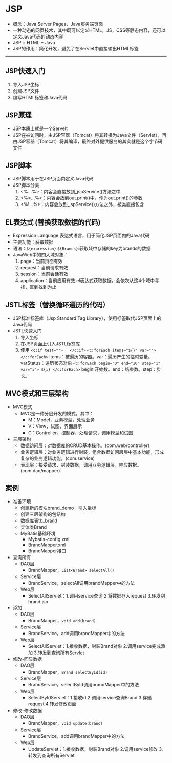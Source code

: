 # JSP
- 概念：Java Server Pages，Java服务端页面
- 一种动态的网页技术，其中既可以定义HTML，JS，CSS等静态内容，还可以定义Java代码的动态内容
- JSP = HTML + Java
- JSP的作用：简化开发，避免了在Servlet中直接输出HTML标签
---
## JSP快速入门
1. 导入JSP坐标
2. 创建JSP文件
3. 编写HTML标签和Java代码
## JSP原理
- JSP本质上就是一个Servelt
- JSP在被访问时，由JSP容器（Tomcat）将其转换为Java文件（Servlet），再由JSP容器（Tomcat）将其编译，最终对外提供服务的其实就是这个字节码文件
## JSP脚本
- JSP脚本用于在JSP页面内定义Java代码
- JSP脚本分类
  1. <%...%>：内容会直接放到_jspService()方法之中
  2. <%=...%>：内容会放到out.print()中，作为out.print()的参数
  3. <%!...%>：内容会放到_jspService()方法之外，被类直接包含
## EL表达式 (替换获取数据的代码)
- Expression Language 表达式语言，用于简化JSP页面内的Java代码
- 主要功能：获取数据
- 语法：`${expression}`
    `${Brands}`:获取域中存储的key为brands的数据
- JavaWeb中的四大域对象：
  1. page：当前页面有效
  2. request：当前请求有效
  3. session：当前会话有效
  4. application：当前应用有效
el表达式获取数据，会依次从这4个域中寻找，直到找到为止
## JSTL标签（替换循环遍历的代码）
- JSP标准标签库（Jsp Standard Tag Library），使用标签取代JSP页面上的Java代码
- JSTL快速入门
  1. 导入坐标
  2. 在JSP页面上引入JSTL标签库
  3. 使用
  `<c:if test="">   </c:if>`
  `<c:forEach items="${}" var="">    </c:forEach>`  items：被遍历的容器。var：遍历产生的临时变量。varStatus：遍历状态对象
  `<c:forEach begin="0" end="10" step="1" var="i"> ${i} </c:forEach>`   begin:开始数。end：结束数。step：步长。
## MVC模式和三层架构
- MVC模式
  - MVC是一种分层开发的模式，其中：
    - M：Model，业务模型，处理业务
    - V：View，试图，界面展示
    - C：Controller，控制器，处理请求，调用模型和试图
- 三层架构
  - 数据访问层：对数据库的CRUD基本操作。(com.web/controller)
  - 业务逻辑层：对业务逻辑进行封装，组合数据访问层层中基本功能，形成复杂的业务逻辑功能。(com.service)
  - 表现层：接受请求，封装数据，调用业务逻辑层，响应数据。(com.dao/mapper)
## 案例
- 准备环境
  - 创建新的模块brand_demo，引入坐标
  - 创建三层架构的包结构
  - 数据库表tb_brand
  - 实体类Brand
  - MyBatis基础环境
    - Mybatis-config.xml
    - BrandMapper.xml
    - BrandMapper接口
- 查询所有
  - DAO层
    - BrandMapper，`List<Brand> selectAll()`
  - Service层
    - BrandService，selectAll调用brandMapper中的方法
  - Web层
    - SelectAllServlet：1.调用service查询 2.将数据存入request 3.转发到brand.jsp
- 添加
  - DAO层
    - BrandMapper，`void add(brand)`
  - Service层
    - BrandService，add调用brandMapper中的方法
  - Web层
    - SelectAllServlet：1.接收数据，封装Brand对象 2.调用service完成添加 3.转发到查询所有Servlet
- 修改-回显数据
  - DAO层
    - BrandMapper，`Brand selectById(id)`
  - Service层
    - BrandService，selectById调用brandMapper中的方法
  - Web层
    - SelectByIdServlet：1.接收id 2.调用service查询Brand 3.存储request 4.转发修改页面
- 修改-修改数据
  - DAO层
    - BrandMapper，`void update(brand)`
  - Service层
    - BrandService，add调用brandMapper中的方法
  - Web层
    - UpdateServlet：1.接收数据，封装Brand对象 2.调用service修改 3.转发到查询所有Servlet
